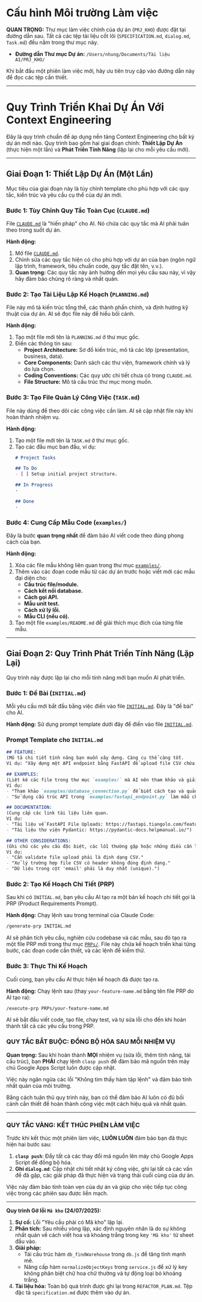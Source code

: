 # Cấu hình Môi trường Làm việc

**QUAN TRỌNG:** Thư mục làm việc chính của dự án (`PRJ_KHO`) được đặt tại đường dẫn sau. Tất cả các tệp tài liệu cốt lõi (`SPECIFICATION.md`, `dialog.md`, `Task.md`) đều nằm trong thư mục này.

- **Đường dẫn Thư mục Dự án:** `/Users/nhung/Documents/Tài liệu AI/PRJ_KHO/`

Khi bắt đầu một phiên làm việc mới, hãy ưu tiên truy cập vào đường dẫn này để đọc các tệp cần thiết.

---

# Quy Trình Triển Khai Dự Án Với Context Engineering

Đây là quy trình chuẩn để áp dụng nền tảng Context Engineering cho bất kỳ dự án mới nào. Quy trình bao gồm hai giai đoạn chính: **Thiết Lập Dự Án** (thực hiện một lần) và **Phát Triển Tính Năng** (lặp lại cho mỗi yêu cầu mới).

---

## Giai Đoạn 1: Thiết Lập Dự Án (Một Lần)

Mục tiêu của giai đoạn này là tùy chỉnh template cho phù hợp với các quy tắc, kiến trúc và yêu cầu cụ thể của dự án mới.

### Bước 1: Tùy Chỉnh Quy Tắc Toàn Cục (`CLAUDE.md`)

File [`CLAUDE.md`](CLAUDE.md) là "hiến pháp" cho AI. Nó chứa các quy tắc mà AI phải tuân theo trong suốt dự án.

**Hành động:**
1.  Mở file [`CLAUDE.md`](CLAUDE.md).
2.  Chỉnh sửa các quy tắc hiện có cho phù hợp với dự án của bạn (ngôn ngữ lập trình, framework, tiêu chuẩn code, quy tắc đặt tên, v.v.).
3.  **Quan trọng:** Các quy tắc này ảnh hưởng đến mọi yêu cầu sau này, vì vậy hãy đảm bảo chúng rõ ràng và nhất quán.

### Bước 2: Tạo Tài Liệu Lập Kế Hoạch (`PLANNING.md`)

File này mô tả kiến trúc tổng thể, các thành phần chính, và định hướng kỹ thuật của dự án. AI sẽ đọc file này để hiểu bối cảnh.

**Hành động:**
1.  Tạo một file mới tên là `PLANNING.md` ở thư mục gốc.
2.  Điền các thông tin sau:
    *   **Project Architecture:** Sơ đồ kiến trúc, mô tả các lớp (presentation, business, data).
    *   **Core Components:** Danh sách các thư viện, framework chính và lý do lựa chọn.
    *   **Coding Conventions:** Các quy ước chi tiết chưa có trong `CLAUDE.md`.
    *   **File Structure:** Mô tả cấu trúc thư mục mong muốn.

### Bước 3: Tạo File Quản Lý Công Việc (`TASK.md`)

File này dùng để theo dõi các công việc cần làm. AI sẽ cập nhật file này khi hoàn thành nhiệm vụ.

**Hành động:**
1.  Tạo một file mới tên là `TASK.md` ở thư mục gốc.
2.  Tạo các đầu mục ban đầu, ví dụ:
    ```markdown
    # Project Tasks

    ## To Do
    - [ ] Setup initial project structure.

    ## In Progress
    -

    ## Done
    -
    ```

### Bước 4: Cung Cấp Mẫu Code (`examples/`)

Đây là bước **quan trọng nhất** để đảm bảo AI viết code theo đúng phong cách của bạn.

**Hành động:**
1.  Xóa các file mẫu không liên quan trong thư mục [`examples/`](examples/).
2.  Thêm vào các đoạn code mẫu từ các dự án trước hoặc viết mới các mẫu đại diện cho:
    *   **Cấu trúc file/module.**
    *   **Cách kết nối database.**
    *   **Cách gọi API.**
    *   **Mẫu unit test.**
    *   **Cách xử lý lỗi.**
    *   **Mẫu CLI (nếu có).**
3.  Tạo một file `examples/README.md` để giải thích mục đích của từng file mẫu.

---

## Giai Đoạn 2: Quy Trình Phát Triển Tính Năng (Lặp Lại)

Quy trình này được lặp lại cho mỗi tính năng mới bạn muốn AI phát triển.

### Bước 1: Đề Bài (`INITIAL.md`)

Mỗi yêu cầu mới bắt đầu bằng việc điền vào file [`INITIAL.md`](INITIAL.md). Đây là "đề bài" cho AI.

**Hành động:**
Sử dụng prompt template dưới đây để điền vào file [`INITIAL.md`](INITIAL.md).

### Prompt Template cho `INITIAL.md`

```markdown
## FEATURE:
(Mô tả chi tiết tính năng bạn muốn xây dựng. Càng cụ thể càng tốt.
Ví dụ: "Xây dựng một API endpoint bằng FastAPI để upload file CSV chứa dữ liệu người dùng và lưu vào bảng 'users' trong database PostgreSQL.")

## EXAMPLES:
(Liệt kê các file trong thư mục `examples/` mà AI nên tham khảo và giải thích rõ cần học hỏi điều gì từ mỗi file.
Ví dụ:
- "Tham khảo `examples/database_connection.py` để biết cách tạo và quản lý session khi kết nối PostgreSQL."
- "Sử dụng cấu trúc API trong `examples/fastapi_endpoint.py` làm mẫu cho endpoint mới.")

## DOCUMENTATION:
(Cung cấp các link tài liệu liên quan.
Ví dụ:
- "Tài liệu về FastAPI File Uploads: https://fastapi.tiangolo.com/features/#file-uploads"
- "Tài liệu thư viện Pydantic: https://pydantic-docs.helpmanual.io/")

## OTHER CONSIDERATIONS:
(Ghi chú các yêu cầu đặc biệt, các lỗi thường gặp hoặc những điều cần lưu ý.
Ví dụ:
- "Cần validate file upload phải là định dạng CSV."
- "Xử lý trường hợp file CSV có header không đúng định dạng."
- "Dữ liệu trong cột 'email' phải là duy nhất (unique).")
```

### Bước 2: Tạo Kế Hoạch Chi Tiết (PRP)

Sau khi có `INITIAL.md`, bạn yêu cầu AI tạo ra một bản kế hoạch chi tiết gọi là PRP (Product Requirements Prompt).

**Hành động:**
Chạy lệnh sau trong terminal của Claude Code:
```bash
/generate-prp INITIAL.md
```
AI sẽ phân tích yêu cầu, nghiên cứu codebase và các mẫu, sau đó tạo ra một file PRP mới trong thư mục [`PRPs/`](PRPs/). File này chứa kế hoạch triển khai từng bước, các đoạn code cần thiết, và các lệnh để kiểm thử.

### Bước 3: Thực Thi Kế Hoạch

Cuối cùng, bạn yêu cầu AI thực hiện kế hoạch đã được tạo ra.

**Hành động:**
Chạy lệnh sau (thay `your-feature-name.md` bằng tên file PRP do AI tạo ra):
```bash
/execute-prp PRPs/your-feature-name.md
```
AI sẽ bắt đầu viết code, tạo file, chạy test, và tự sửa lỗi cho đến khi hoàn thành tất cả các yêu cầu trong PRP.

### QUY TẮC BẮT BUỘC: ĐỒNG BỘ HÓA SAU MỖI NHIỆM VỤ

**Quan trọng:** Sau khi hoàn thành **MỌI** nhiệm vụ (sửa lỗi, thêm tính năng, tái cấu trúc), bạn **PHẢI** chạy lệnh `clasp push` để đảm bảo mã nguồn trên máy chủ Google Apps Script luôn được cập nhật.

Việc này ngăn ngừa các lỗi "Không tìm thấy hàm tập lệnh" và đảm bảo tính nhất quán của môi trường.

Bằng cách tuân thủ quy trình này, bạn có thể đảm bảo AI luôn có đủ bối cảnh cần thiết để hoàn thành công việc một cách hiệu quả và nhất quán.

---

### QUY TẮC VÀNG: KẾT THÚC PHIÊN LÀM VIỆC

Trước khi kết thúc một phiên làm việc, **LUÔN LUÔN** đảm bảo bạn đã thực hiện hai bước sau:

1.  **`clasp push`**: Đẩy tất cả các thay đổi mã nguồn lên máy chủ Google Apps Script để đồng bộ hóa.
2.  **Ghi `dialog.md`**: Cập nhật chi tiết nhật ký công việc, ghi lại tất cả các vấn đề đã gặp, các giải pháp đã thực hiện và trạng thái cuối cùng của dự án.

Việc này đảm bảo tính toàn vẹn của dự án và giúp cho việc tiếp tục công việc trong các phiên sau được liền mạch.

---
**Quy trình Gỡ lỗi `Mã kho` (24/07/2025):**
1.  **Sự cố:** Lỗi "Yêu cầu phải có Mã kho" lặp lại.
2.  **Phân tích:** Sau nhiều vòng lặp, xác định nguyên nhân là do sự không nhất quán về cách viết hoa và khoảng trắng trong key `'Mã kho'` từ sheet đầu vào.
3.  **Giải pháp:**
    - Tái cấu trúc hàm `db_findWarehouse` trong `db.js` để tăng tính mạnh mẽ.
    - Nâng cấp hàm `normalizeObjectKeys` trong `service.js` để xử lý key không phân biệt chữ hoa chữ thường và tự động loại bỏ khoảng trắng.
4.  **Tài liệu hóa:** Toàn bộ quá trình được ghi lại trong `REFACTOR_PLAN.md`. Tệp đặc tả `specification.md` được thêm vào dự án.
